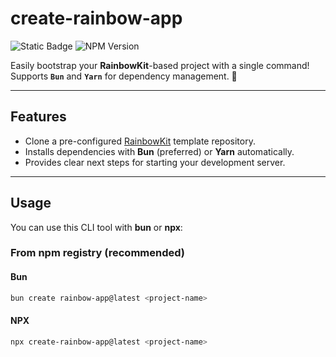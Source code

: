 # create-rainbow-app

![Static Badge](https://img.shields.io/badge/Terminal-CLI-red?style=for-the-badge&logo=console)
![NPM Version](https://img.shields.io/npm/v/create-rainbow-app?style=for-the-badge&logo=NPM)

Easily bootstrap your **RainbowKit**-based project with a single command!
Supports **`Bun`** and **`Yarn`** for dependency management. 🚀

---

## Features

- Clone a pre-configured [RainbowKit](https://www.rainbowkit.com/) template repository.
- Installs dependencies with **Bun** (preferred) or **Yarn** automatically.
- Provides clear next steps for starting your development server.

---

## Usage

You can use this CLI tool with **bun** or **npx**:

### From npm registry (recommended)

#### Bun

```bash
bun create rainbow-app@latest <project-name>
```

#### NPX

```bash
npx create-rainbow-app@latest <project-name>
```
